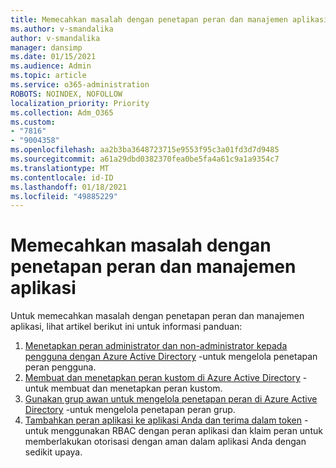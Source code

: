 ```yaml
---
title: Memecahkan masalah dengan penetapan peran dan manajemen aplikasi
ms.author: v-smandalika
author: v-smandalika
manager: dansimp
ms.date: 01/15/2021
ms.audience: Admin
ms.topic: article
ms.service: o365-administration
ROBOTS: NOINDEX, NOFOLLOW
localization_priority: Priority
ms.collection: Adm_O365
ms.custom:
- "7816"
- "9004358"
ms.openlocfilehash: aa2b3ba3648723715e9553f95c3a01fd3d7d9485
ms.sourcegitcommit: a61a29dbd0382370fea0be5fa4a61c9a1a9354c7
ms.translationtype: MT
ms.contentlocale: id-ID
ms.lasthandoff: 01/18/2021
ms.locfileid: "49885229"
---
```

# <a name="troubleshoot-issues-with-application-role-assignment-and-management"></a>Memecahkan masalah dengan penetapan peran dan manajemen aplikasi

Untuk memecahkan masalah dengan penetapan peran dan manajemen aplikasi, lihat artikel berikut ini untuk informasi panduan:

1. [Menetapkan peran administrator dan non-administrator kepada pengguna dengan Azure Active Directory](https://docs.microsoft.com/azure/active-directory/fundamentals/active-directory-users-assign-role-azure-portal) -untuk mengelola penetapan peran pengguna.
2. [Membuat dan menetapkan peran kustom di Azure Active Directory](https://docs.microsoft.com/azure/active-directory/roles/custom-create) -untuk membuat dan menetapkan peran kustom.
3. [Gunakan grup awan untuk mengelola penetapan peran di Azure Active Directory](https://docs.microsoft.com/azure/active-directory/roles/groups-concept) -untuk mengelola penetapan peran grup.
4. [Tambahkan peran aplikasi ke aplikasi Anda dan terima dalam token](https://docs.microsoft.com/azure/active-directory/develop/howto-add-app-roles-in-azure-ad-apps#app-roles-vs-groups) -untuk menggunakan RBAC dengan peran aplikasi dan klaim peran untuk memberlakukan otorisasi dengan aman dalam aplikasi Anda dengan sedikit upaya.
